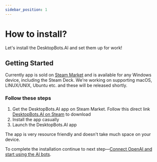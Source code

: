```yaml
---
sidebar_position: 1
---
```


# How to install?

Let's install the DesktopBots.AI and set them up for work!

## Getting Started

Currently app is sold on [Steam Market](https://store.steampowered.com/app/2630840/Desktop_Bots_AI/) and is available for any Windows device, including the Steam Deck. We're working on supporting macOS, LINUX/UNIX, Ubuntu etc. and these will be released shortly.

### Follow these steps
1. Get the DesktopBots.AI app on Steam Market. Follow this direct link [DesktopBots.AI on Steam](https://store.steampowered.com/app/2630840/Desktop_Bots_AI/) to download
2. Install the app casually
3. Launch the DesktopBots.AI app

The app is very resource friendly and doesn't take much space on your device.

To complete the installation continue to next step&mdash;[Connect OpenAI and start using the AI bots](/docs/installation/connect-openai).